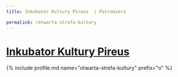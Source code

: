 ```yaml
---
title: Inkubator Kultury Pireus  | Patromierz

permalink: /otwarta-strefa-kultury
---
```


# [Inkubator Kultury Pireus ](https://patronite.pl/otwarta-strefa-kultury)

{% include profile.md name="otwarta-strefa-kultury" prefix="o" %}
